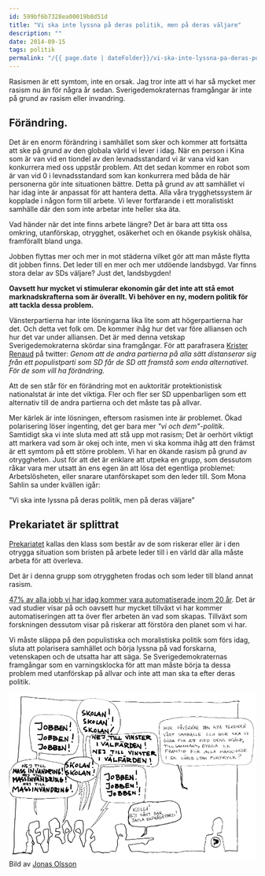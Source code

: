 ```yaml
---
id: 599bf6b7328ea00019b8d51d
title: "Vi ska inte lyssna på deras politik, men på deras väljare"
description: ""
date: 2014-09-15
tags: politik
permalink: "/{{ page.date | dateFolder}}/vi-ska-inte-lyssna-pa-deras-politik-men-pa-deras-valjare/index.html"  
---
```


Rasismen är ett symtom, inte en orsak. Jag tror inte att vi har så mycket mer rasism nu än för några år sedan. Sverigedemokraternas framgångar är inte på grund av rasism eller invandring.

## Förändring.

Det är en enorm förändring i samhället som sker och kommer att fortsätta att ske på grund av den globala värld vi lever i idag. När en person i Kina som är van vid en tiondel av den levnadsstandard vi är vana vid kan konkurrera med oss uppstår problem. Att det sedan kommer en robot som är van vid 0 i levnadsstandard som kan konkurrera med båda de här personerna gör inte situationen bättre. Detta på grund av att samhället vi har idag inte är anpassat för att hantera detta. Alla våra trygghetssystem är kopplade i någon form till arbete. Vi lever fortfarande i ett moralistiskt samhälle där den som inte arbetar inte heller ska äta.

Vad händer när det inte finns arbete längre? Det är bara att titta oss omkring, utanförskap, otrygghet, osäkerhet och en ökande psykisk ohälsa, framförallt bland unga.

Jobben flyttas mer och mer in mot städerna vilket gör att man måste flytta dit jobben finns. Det leder till en mer och mer utdöende landsbygd. Var finns stora delar av SDs väljare? Just det, landsbygden!

**Oavsett hur mycket vi stimulerar ekonomin går det inte att stå emot marknadskrafterna som är överallt. Vi behöver en ny, modern politik för att tackla dessa problem.**

Vänsterpartierna har inte lösningarna lika lite som att högerpartierna har det. Och detta vet folk om. De kommer ihåg hur det var före alliansen och hur det var under alliansen. Det är med denna vetskap Sverigedemokraterna skördar sina framgångar. För att parafrasera [Krister Renaud](https://twitter.com/krenaud/status/511393925601714176) på twitter: _Genom att de andra partierna på alla sätt distanserar sig från ett populistparti som SD får de SD att framstå som enda alternativet. För de som vill ha förändring._

Att de sen står för en förändring mot en auktoritär protektionistisk nationalstat är inte det viktiga. Fler och fler ser SD uppenbarligen som ett alternativ till de andra partierna och det måste tas på allvar.

Mer kärlek är inte lösningen, eftersom rasismen inte är problemet. Ökad polarisering löser ingenting, det ger bara mer _"vi och dem"-politik_. Samtidigt ska vi inte sluta med att stå upp mot rasism; Det är oerhört viktigt att markera vad som är okej och inte, men vi ska komma ihåg att den främst är ett symtom på ett större problem. Vi har en ökande rasism på grund av otryggheten. Just för att det är enklare att utpeka en grupp, som dessutom råkar vara mer utsatt än ens egen än att lösa det egentliga problemet: Arbetslösheten, eller snarare utanförskapet som den leder till. Som Mona Sahlin sa under kvällen igår:

"Vi ska inte lyssna på deras politik, men på deras väljare"

## Prekariatet är splittrat

[Prekariatet](http://sv.wikipedia.org/wiki/Prekariat) kallas den klass som består av de som riskerar eller är i den otrygga situation som bristen på arbete leder till i en värld där alla måste arbeta för att överleva.

Det är i denna grupp som otryggheten frodas och som leder till bland annat rasism.

[47% av alla jobb vi har idag kommer vara automatiserade inom 20 år](http://lmgtfy.com/?q=47%25+jobs+replaced+20+year). Det är vad studier visar på och oavsett hur mycket tillväxt vi har kommer automatiseringen att ta över fler arbeten än vad som skapas. Tillväxt som forskningen dessutom visar på riskerar att förstöra den planet som vi har.

Vi måste släppa på den populistiska och moralistiska politik som förs idag, sluta att polarisera samhället och börja lyssna på vad forskarna, vetenskapen och de utsatta har att säga. Se Sverigedemokraternas framgångar som en varningsklocka för att man måste börja ta dessa problem med utanförskap på allvar och inte att man ska ta efter deras politik.

![Enfrågeparti](/assets/images/2014/Sep/enfr-geparti.jpg) Bild av [Jonas Olsson](https://www.facebook.com/jonaso1)

